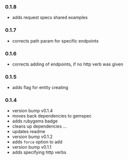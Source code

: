 ### 0.1.8

- adds request specs shared examples

### 0.1.7

- corrects path param for specific endpoints

### 0.1.6

- corrects adding of endpoints, if no http verb was given

### 0.1.5

- adds flag for entity creating

### 0.1.4

- version bump v0.1.4
- moves back dependencies to gemspec
- adds rubygems badge
- cleans up dependencies  …
- updates readme
- version bump v0.1.2
- adds `force` option to add
- version bump v0.1.1
- adds specifying http verbs
